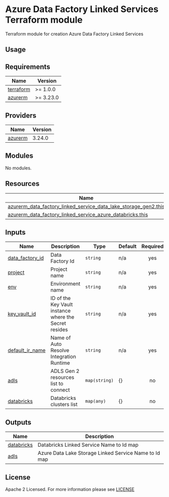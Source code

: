 # Azure Data Factory Linked Services Terraform module
Terraform module for creation Azure Data Factory Linked Services

## Usage

<!-- BEGIN_TF_DOCS -->
## Requirements

| Name                                                                      | Version   |
| ------------------------------------------------------------------------- | --------- |
| <a name="requirement_terraform"></a> [terraform](#requirement\_terraform) | >= 1.0.0  |
| <a name="requirement_azurerm"></a> [azurerm](#requirement\_azurerm)       | >= 3.23.0 |

## Providers

| Name                                                          | Version |
| ------------------------------------------------------------- | ------- |
| <a name="provider_azurerm"></a> [azurerm](#provider\_azurerm) | 3.24.0  |

## Modules

No modules.

## Resources

| Name                                                                                                                                                                                      | Type     |
|-------------------------------------------------------------------------------------------------------------------------------------------------------------------------------------------| -------- |
| [azurerm_data_factory_linked_service_data_lake_storage_gen2.this](https://registry.terraform.io/providers/hashicorp/azurerm/latest/docs/resources/data_factory_linked_service_data_lake_storage_gen2)                                                                 | resource |
| [azurerm_data_factory_linked_service_azure_databricks.this](https://registry.terraform.io/providers/hashicorp/azurerm/latest/docs/resources/data_factory_linked_service_azure_databricks) | resource |

## Inputs

| Name                                                                                | Description                                           | Type          | Default | Required |
|-------------------------------------------------------------------------------------|-------------------------------------------------------|---------------|---------|:--------:|
| <a name="input_data_factory_id"></a> [data\_factory\_id](#input\_data\_factory\_id) | Data Factory Id                                       | `string`      | n/a     |   yes    |
| <a name="input_project"></a> [project](#input\_project)                             | Project name                                          | `string`      | n/a     |   yes    |
| <a name="input_env"></a> [env](#input\_env)                                         | Environment name                                      | `string`      | n/a     |   yes    |
| <a name="input_key_vault_id"></a> [key\_vault\_id](#input\_key\_vault\_id)          | ID of the Key Vault instance where the Secret resides | `string`      | n/a     |   yes    |
| <a name="input_default_ir_name"></a> [default\_ir\_name](#input\_default\_ir\_name) | Name of Auto Resolve Integration Runtime              | `string`      | n/a     |   yes    |
| <a name="input_adls"></a> [adls](#input\_adls)                                      | ADLS Gen 2 resources list to connect                  | `map(string)` | {}      |    no    |
| <a name="input_databricks"></a> [databricks](#input\_databricks)                    | Databricks clusters list                              | `map(any)`    | {}      |    no    |

## Outputs

| Name                                                                 | Description                                           |
|----------------------------------------------------------------------|-------------------------------------------------------|
| <a name="output_databricks"></a> [databricks](#output\_databricks)   | Databricks Linked Service Name to Id map              |
| <a name="output_adls"></a> [adls](#output\_adls)                     | Azure Data Lake Storage Linked Service Name to Id map |
<!-- END_TF_DOCS -->

## License

Apache 2 Licensed. For more information please see [LICENSE](https://github.com/data-platform-hq/terraform-azurerm<>/tree/master/LICENSE)
